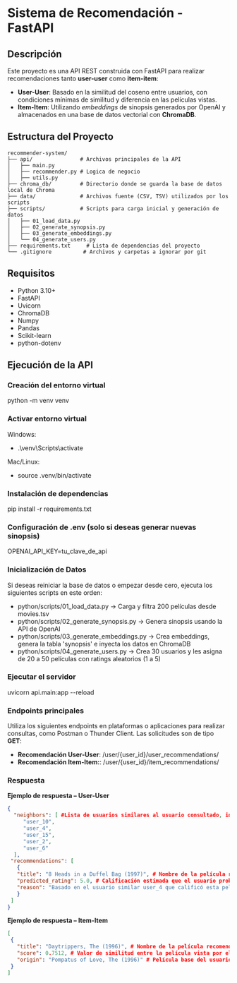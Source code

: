 # Sistema de Recomendación - FastAPI

## Descripción

Este proyecto es una API REST construida con FastAPI para realizar recomendaciones tanto **user-user** como **item-item**:

- **User-User**: Basado en la similitud del coseno entre usuarios, con condiciones mínimas de similitud y diferencia en las películas vistas.
- **Item-Item**: Utilizando _embeddings_ de sinopsis generados por OpenAI y almacenados en una base de datos vectorial con **ChromaDB**.

## Estructura del Proyecto

```plaintext
recommender-system/
├── api/               # Archivos principales de la API
│   ├── main.py
│   ├── recommender.py # Logica de negocio
│   ├── utils.py
├── chroma_db/         # Directorio donde se guarda la base de datos local de Chroma
├── data/              # Archivos fuente (CSV, TSV) utilizados por los scripts
├── scripts/           # Scripts para carga inicial y generación de datos
│   ├── 01_load_data.py
│   ├── 02_generate_synopsis.py
│   ├── 03_generate_embeddings.py
│   └── 04_generate_users.py
├── requirements.txt     # Lista de dependencias del proyecto
└── .gitignore          # Archivos y carpetas a ignorar por git
```

## Requisitos

- Python 3.10+
- FastAPI
- Uvicorn
- ChromaDB
- Numpy
- Pandas
- Scikit-learn
- python-dotenv

## Ejecución de la API

### Creación del entorno virtual

python -m venv venv

### Activar entorno virtual

Windows:

- .\venv\Scripts\activate

Mac/Linux:

- source .venv/bin/activate

### Instalación de dependencias

pip install -r requirements.txt

### Configuración de .env (solo si deseas generar nuevas sinopsis)

OPENAI_API_KEY=tu_clave_de_api

### Inicialización de Datos

Si deseas reiniciar la base de datos o empezar desde cero, ejecuta los siguientes scripts en este orden:

- python/scripts/01_load_data.py -> Carga y filtra 200 películas desde movies.tsv
- python/scripts/02_generate_synopsis.py -> Genera sinopsis usando la API de OpenAI
- python/scripts/03_generate_embeddings.py -> Crea embeddings, genera la tabla 'synopsis' e inyecta los datos en ChromaDB
- python/scripts/04_generate_users.py -> Crea 30 usuarios y les asigna de 20 a 50 películas con ratings aleatorios (1 a 5)

### Ejecutar el servidor

uvicorn api.main:app --reload

### Endpoints principales

Utiliza los siguientes endpoints en plataformas o aplicaciones para realizar consultas, como Postman o Thunder Client.
Las solicitudes son de tipo **GET**:

- **Recomendación User-User**: /user/{user_id}/user_recommendations/
- **Recomendación Item-Item:**: /user/{user_id}/item_recommendations/

### Respuesta

**Ejemplo de respuesta – User-User**
 ``` json
{
   "neighbors": [ #Lista de usuarios similares al usuario consultado, identificados por tener patrones de calificación similares.
      "user_10",
      "user_4",
      "user_15",
      "user_2",
      "user_6"
   ],
  "recommendations": [
    {
    "title": "8 Heads in a Duffel Bag (1997)", # Nombre de la película recomendada.
    "predicted_rating": 5.0, # Calificación estimada que el usuario probablemente daría a esta película.
    "reason": "Basado en el usuario similar user_4 que calificó esta película altamente" # Explicación basada en qué vecino (usuario similar) se recomendó esa película (por haberla calificado bien).
    }
  ]
}
 ```
**Ejemplo de respuesta – Item-Item**
 ``` json
[
  {
    "title": "Daytrippers, The (1996)", # Nombre de la película recomendada.
    "score": 0.7512, # Valor de similitud entre la película vista por el usuario y la recomendada. Cuanto más alto sea el valor, mayor es la similitud
    "origin": "Pompatus of Love, The (1996)" # Película base del usuario
  }
]
 ```
